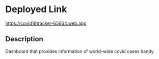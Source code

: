 # Deployed Link
https://covid19tracker-65664.web.app

## Description
Dashboard that provides information of world-wide covid cases handy
